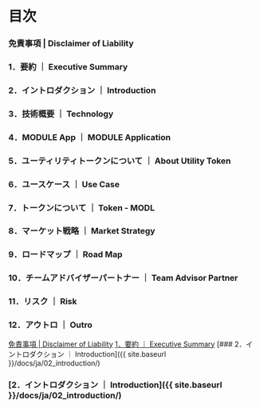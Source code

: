 # 目次

### 免責事項 | Disclaimer of Liability 
### 1．要約 ｜ Executive Summary 
### 2．イントロダクション ｜ Introduction 
### 3．技術概要 ｜ Technology 
### 4．MODULE App ｜ MODULE Application 
### 5．ユーティリティトークンについて ｜ About Utility Token 
### 6．ユースケース ｜ Use Case 
### 7．トークンについて ｜ Token - MODL 
### 8．マーケット戦略 ｜ Market Strategy 
### 9．ロードマップ ｜ Road Map 
### 10．チームアドバイザーパートナー ｜ Team Advisor Partner 
### 11．リスク ｜ Risk 
### 12．アウトロ ｜ Outro


[免責事項 | Disclaimer of Liability](https://www.google.co.jp/)
[1．要約 ｜ Executive Summary](https://www.google.co.jp/)
[### 2．イントロダクション ｜ Introduction]({{ site.baseurl }}/docs/ja/02_introduction/)
### [2．イントロダクション ｜ Introduction]({{ site.baseurl }}/docs/ja/02_introduction/)
[](https://www.google.co.jp/)
[](https://www.google.co.jp/)
[](https://www.google.co.jp/)
[](https://www.google.co.jp/)
[](https://www.google.co.jp/)
[](https://www.google.co.jp/)
[](https://www.google.co.jp/)
[](https://www.google.co.jp/)
